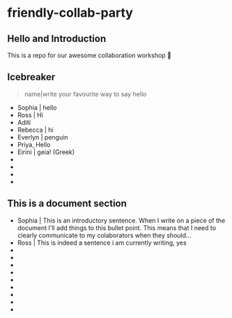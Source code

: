 # friendly-collab-party

## Hello and Introduction 
This is a repo for our awesome collaboration workshop :tada:

## Icebreaker
>name|write your favourite way to say hello
* Sophia | hello
* Ross | Hi
* Aditi
* Rebecca | hi
* Everlyn | penguin
* Priya, Hello
* Eirini | geia! (Greek)
* 
* 
* 
* 

## This is a document section 
* Sophia | This is an introductory sentence. When I write on a piece of the document I'll add things to this bullet point. This means that I need to clearly communicate to my colaborators when they should...
* Ross | This is indeed a sentence i am currently writing, yes
* 
* 
* 
* 
* 
* 
* 
* 
* 


